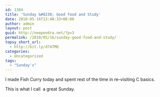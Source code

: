 ```yaml
---
id: 1384
title: 'Sunday &#8230; Good food and Study'
date: 2010-05-16T13:48:33+00:00
author: admin
layout: post
guid: http://neependra.net/?p=3
permalink: /2010/05/16/sunday-good-food-and-study/
topsy_short_url:
  - http://bit.ly/d747MQ
categories:
  - Uncategorized
tags:
  - "Sunday's"
---
```

I made Fish Curry today and spent rest of the time in re-visiting C basics.
  
This is what I call  a great Sunday.